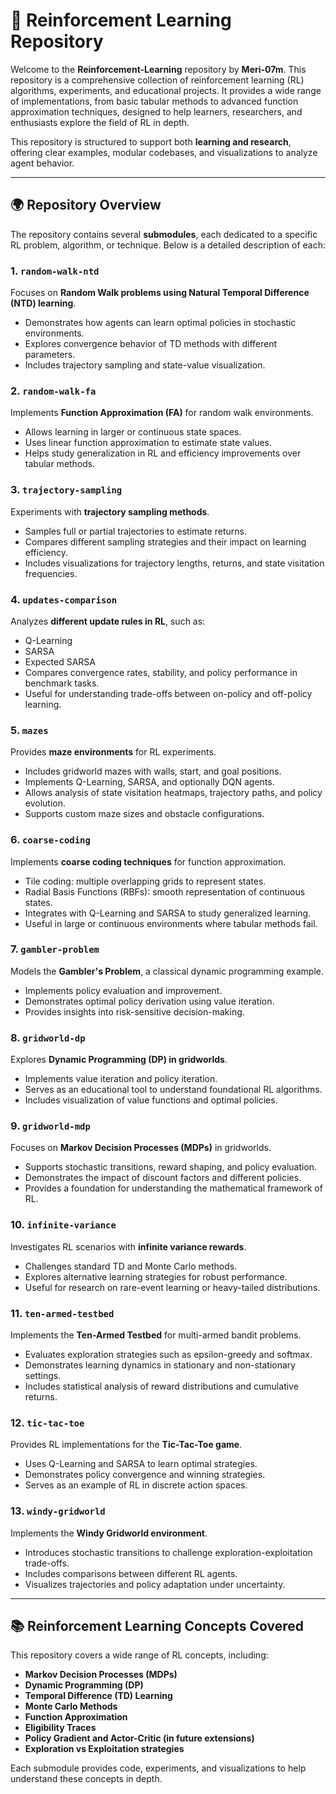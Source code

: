 # 🧠 Reinforcement Learning Repository

Welcome to the **Reinforcement-Learning** repository by **Meri-07m**. This repository is a comprehensive collection of reinforcement learning (RL) algorithms, experiments, and educational projects. It provides a wide range of implementations, from basic tabular methods to advanced function approximation techniques, designed to help learners, researchers, and enthusiasts explore the field of RL in depth.

This repository is structured to support both **learning and research**, offering clear examples, modular codebases, and visualizations to analyze agent behavior.

---

## 🌍 Repository Overview

The repository contains several **submodules**, each dedicated to a specific RL problem, algorithm, or technique. Below is a detailed description of each:

### 1. `random-walk-ntd`
Focuses on **Random Walk problems using Natural Temporal Difference (NTD) learning**.  
- Demonstrates how agents can learn optimal policies in stochastic environments.  
- Explores convergence behavior of TD methods with different parameters.  
- Includes trajectory sampling and state-value visualization.

### 2. `random-walk-fa`
Implements **Function Approximation (FA)** for random walk environments.  
- Allows learning in larger or continuous state spaces.  
- Uses linear function approximation to estimate state values.  
- Helps study generalization in RL and efficiency improvements over tabular methods.

### 3. `trajectory-sampling`
Experiments with **trajectory sampling methods**.  
- Samples full or partial trajectories to estimate returns.  
- Compares different sampling strategies and their impact on learning efficiency.  
- Includes visualizations for trajectory lengths, returns, and state visitation frequencies.

### 4. `updates-comparison`
Analyzes **different update rules in RL**, such as:  
- Q-Learning  
- SARSA  
- Expected SARSA  
- Compares convergence rates, stability, and policy performance in benchmark tasks.  
- Useful for understanding trade-offs between on-policy and off-policy learning.

### 5. `mazes`
Provides **maze environments** for RL experiments.  
- Includes gridworld mazes with walls, start, and goal positions.  
- Implements Q-Learning, SARSA, and optionally DQN agents.  
- Allows analysis of state visitation heatmaps, trajectory paths, and policy evolution.  
- Supports custom maze sizes and obstacle configurations.

### 6. `coarse-coding`
Implements **coarse coding techniques** for function approximation.  
- Tile coding: multiple overlapping grids to represent states.  
- Radial Basis Functions (RBFs): smooth representation of continuous states.  
- Integrates with Q-Learning and SARSA to study generalized learning.  
- Useful in large or continuous environments where tabular methods fail.

### 7. `gambler-problem`
Models the **Gambler's Problem**, a classical dynamic programming example.  
- Implements policy evaluation and improvement.  
- Demonstrates optimal policy derivation using value iteration.  
- Provides insights into risk-sensitive decision-making.

### 8. `gridworld-dp`
Explores **Dynamic Programming (DP) in gridworlds**.  
- Implements value iteration and policy iteration.  
- Serves as an educational tool to understand foundational RL algorithms.  
- Includes visualization of value functions and optimal policies.

### 9. `gridworld-mdp`
Focuses on **Markov Decision Processes (MDPs)** in gridworlds.  
- Supports stochastic transitions, reward shaping, and policy evaluation.  
- Demonstrates the impact of discount factors and different policies.  
- Provides a foundation for understanding the mathematical framework of RL.

### 10. `infinite-variance`
Investigates RL scenarios with **infinite variance rewards**.  
- Challenges standard TD and Monte Carlo methods.  
- Explores alternative learning strategies for robust performance.  
- Useful for research on rare-event learning or heavy-tailed distributions.

### 11. `ten-armed-testbed`
Implements the **Ten-Armed Testbed** for multi-armed bandit problems.  
- Evaluates exploration strategies such as epsilon-greedy and softmax.  
- Demonstrates learning dynamics in stationary and non-stationary settings.  
- Includes statistical analysis of reward distributions and cumulative returns.

### 12. `tic-tac-toe`
Provides RL implementations for the **Tic-Tac-Toe game**.  
- Uses Q-Learning and SARSA to learn optimal strategies.  
- Demonstrates policy convergence and winning strategies.  
- Serves as an example of RL in discrete action spaces.

### 13. `windy-gridworld`
Implements the **Windy Gridworld environment**.  
- Introduces stochastic transitions to challenge exploration-exploitation trade-offs.  
- Includes comparisons between different RL agents.  
- Visualizes trajectories and policy adaptation under uncertainty.

---

## 📚 Reinforcement Learning Concepts Covered

This repository covers a wide range of RL concepts, including:

- **Markov Decision Processes (MDPs)**  
- **Dynamic Programming (DP)**  
- **Temporal Difference (TD) Learning**  
- **Monte Carlo Methods**  
- **Function Approximation**  
- **Eligibility Traces**  
- **Policy Gradient and Actor-Critic (in future extensions)**  
- **Exploration vs Exploitation strategies**  

Each submodule provides code, experiments, and visualizations to help understand these concepts in depth.



